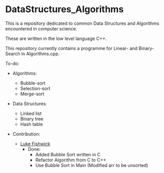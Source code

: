 # DataStructures_Algorithms

This is a repository dedicated to common Data Structures and Algorithms encountered in computer science.

These are written in the low level language C++.

This repository currently contains a programme for Linear- and Binary-Search in Algorithms.cpp.

To-do:
- Algorithms:
    - Bubble-sort
    - Selection-sort
    - Merge-sort
- Data Structures:
    - Linked list
    - Binary tree
    - Hash table


- Contribution:
    - [Luke Fishwick](https://github.com/LucasFishwicas)
        - Done:
            - Added Bubble Sort written in C
            - Refactor Algorithm from C to C++ 
            - Use Bubble Sort in Main (Modified arr to be unsorted)
